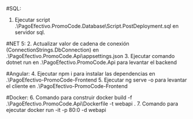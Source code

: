 #SQL:
1. Ejecutar script .\PagoEfectivo.PromoCode.Database\Script.PostDeployment.sql en servidor sql.

#NET 5:
2. Actualizar valor de cadena de conexión (ConnectionStrings.DbConnection) en .\PagoEfectivo.PromoCode.Api\appsettings.json
3. Ejecutar comando dotnet run en .\PagoEfectivo.PromoCode.Api para levantar el backend

#Angular:
4. Ejecutar npm i para instalar las dependencias en .\PagoEfectivo-PromoCode-Frontend
5. Ejecutar ng serve -o para levantar el cliente en .\PagoEfectivo-PromoCode-Frontend

#Docker:
6. Comando para construir docker build -f .\PagoEfectivo.PromoCode.Api\Dockerfile -t webapi .
7. Comando para ejecutar docker run -it -p 80:0 -d webapi
